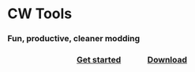 # CW Tools
### Fun, productive, cleaner modding

<h3 align="center">
  <a href="https://herrx2000.github.io/cwtools-vscode/getting-started" style="padding-right:50px">Get started</a>
  <a href="https://marketplace.visualstudio.com/items?itemName=tboby.cwtools-vscode">Download</a>
</h3>
